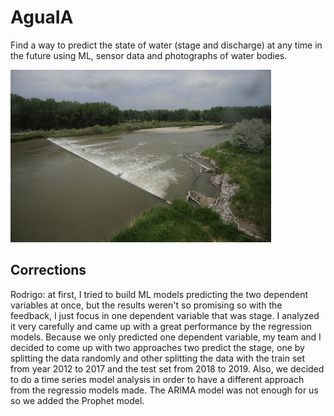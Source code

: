 # AguaIA

Find a way to predict the state of water (stage and discharge) at any time in the future using ML, sensor data and photographs of water bodies.

<img src="img/lake.png">


## Corrections
Rodrigo: at first, I tried to build ML models predicting the two dependent variables at once, but the results weren't so promising so with the feedback, I just focus in one dependent variable that was stage. I analyzed it very carefully and came up with a great performance by the regression models. Because we only predicted one dependent variable, my team and I decided to come up with two approaches two predict the stage, one by splitting the data randomly and other splitting the data with the train set from year 2012 to 2017 and the test set from 2018 to 2019. Also, we decided to do a time series model analysis in order to have a different approach from the regressio models made. The ARIMA model was not enough for us so we added the Prophet model.
